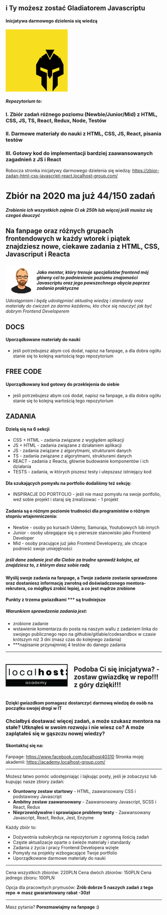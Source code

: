 ## i Ty możesz zostać Gladiatorem Javascriptu
#### Inicjatywa darmowego dzielenia się wiedzą

<img src="jsgladiator.png" alt="i Ty możesz zostać Gladiatorem Javascriptu" height="200px"/>

##### Repozytorium to:
### I. Zbiór zadań różnego poziomu (Newbie/Junior/Mid) z HTML, CSS, JS, TS, React, Redux, Node, Testów
### II. Darmowe materiały do nauki z HTML, CSS, JS, React, pisania testów
### III. Gotowy kod do implementacji bardziej zaawansowanych zagadnień z JS i React

Robocza stronka inicjatywy darmowego dzielenia się wiedzą: https://zbior-zadan-html-css-javascript-react.localhost-group.com/

# Zbiór na 2020 ma już 44/150 zadań
##### Zrobienie ich wszystkich zajmie Ci ok 250h lub więcej jeśli musisz się czegoś douczyć

## Na fanpage oraz różnych grupach frontendowych w każdy wtorek i piątek znajdziesz nowe, ciekawe zadania z HTML, CSS, Javascriput i Reacta

<div style="display:flex; align-items:center;">
<img src="/Przemocny.png" alt="" height="100px"/> 
<div>

##### <i>Jako mentor, który trenuje specjalistów frontend mój główny cel to podniesienie poziomu znajomości Javascriptu oraz jego powszechnego obycia poprzez zadania praktyczne</i>
</div>
</div>
<i>Udostępniam i będę udostępniać aktualną wiedzę i standardy oraz materiały do ćwiczeń za darmo każdemu, kto chce się nauczyć jak być dobrym Frontend Developerem</i>

## DOCS
#### Uporządkowane materiały do nauki
- jeśli potrzebujesz abym coś dodał, napisz na fanpage, a dla dobra ogółu stanie się to kolejną wartością tego repozytorium

## FREE CODE
#### Uporządkowany kod gotowy do przeklejenia do siebie
- jeśli potrzebujesz abym coś dodał, napisz na fanpage, a dla dobra ogółu stanie się to kolejną wartością tego repozytorium

## ZADANIA
#### Dzielą się na 6 sekcji
- CSS + HTML - zadania związane z wyglądem aplikacji 
- JS + HTML - zadania związane z działaniem aplikacji
- JS - zadania związane z algorytmami, strukturami danych 
- TS - zadania związane z algorytmami, strukturami danych 
- REACT - zadania z Reacta, głównie budowanie komponentów i ich działania 
- TESTS - zadania, w których piszesz testy i ulepszasz istniejący kod

#### Dla szukających pomysłu na portfolio dodaliśmy też sekcję:
- INSPIRACJE DO PORTFOLIO - jeśli nie masz pomysłu na swoje portfolio, weź sobie projekt i staraj się zrealizowac - 1 projekt

#### Zadania są o różnym poziomie trudności dla programistów o różnym stopniu wtajemniczenia:
- Newbie - osoby po kursach Udemy, Samuraja, Youtubowych lub innych
- Junior - osoby ubiegające się o pierwsze stanowisko jako Frontend Developer
- Mid - osoby pracujące już jako Frontend Developerzy, ale chcące podnieść swoje umiejętności
##### jeśli dane zadanie jest dla Ciebie za trudne sprawdź kolejne, aż znajdziesz to, z którym dasz sobie radę

#### Wyślij swoje zadania na fanpage, a Twoje zadanie zostanie sprawdzone oraz dostaniesz informację zwrotną od doświadczonego mentora-rekrutera, co mógłbyś zrobić lepiej, a co jest mądrze zrobione

#### Punkty z trzema gwiazdkami *** są trudniejsze

##### Warunkiem sprawdzenia zadania jest:
- zrobione zadanie
- wstawienie komentarza do posta na naszym wallu z zadaniem linka do swojego publicznego repo na githubie/gitlabie/codesandbox w czasie krótszym niż 3 dni (masz czas do kolejnego zadania)
- ***napisanie przynajmniej 4 testów do danego zadania

<hr/>

<div style="display:flex; align-items:center;">
<img src="/LH-Academy.png" alt="Localhost Academy" width="200" style="margin-right:20px"/>

## Podoba Ci się inicjatywa? - zostaw gwiazdkę w repo!!! z góry dzięki!!!


</div>

#### Dzięki gwiazdkom pomagasz dostarczyć darmową wiedzę do osób na początku swojej drogi w IT

### Chciałbyś dostawać więcej zadań, a może szukasz mentora na stałe? Utknąłeś w swoim rozwoju i nie wiesz co? A może zaplątałeś się w gąszczu nowej wiedzy?

#### Skontaktuj się na:
Fanpage: https://www.facebook.com/localhost40310
Stronka mojej akademii: https://academy.localhost-group.com/

<hr/>
Możesz łatwo pomóc udostępniając i lajkując posty, jeśli je zobaczysz lub kupując nasze zbiory zadań:

- <b>Gruntowny zestaw startowy</b> - HTML, zaawansowany CSS i podstawowy Javascript
- <b>Ambitny zestaw zaawansowany</b> - Zaawansowany Javascript, SCSS i React, Redux
- <b>Nieprzewidywalne i sprawiajace problemy testy</b> - Zaawansowany Javascript, React, Redux, Jest, Enzyme

Każdy zbiór to:
- Dożywotnia subskrybcja na repozytorium z ogromną ilością zadań
- Częste aktualizacje oparte o świeże materiały i standardy
- Zadania z życia i pracy Frontend Developera wzięte
- Pomysły na projekty wzbogacające Twoje portfolio
- Uporządkowane darmowe materiały do nauki

<hr/>

Cena wszystkich zbiorów: 220PLN
Cena dwóch zbiorów: 150PLN
Cena jednego zbioru: 100PLN

Opcja dla pracowitych prymusów:
<b>Zrób dobrze 5 naszych zadań z tego repo => masz gwarantowany rabat -30zł</b>
<hr/>
Masz pytania?
<b>Porozmawiajmy na fanpage :) </b>

